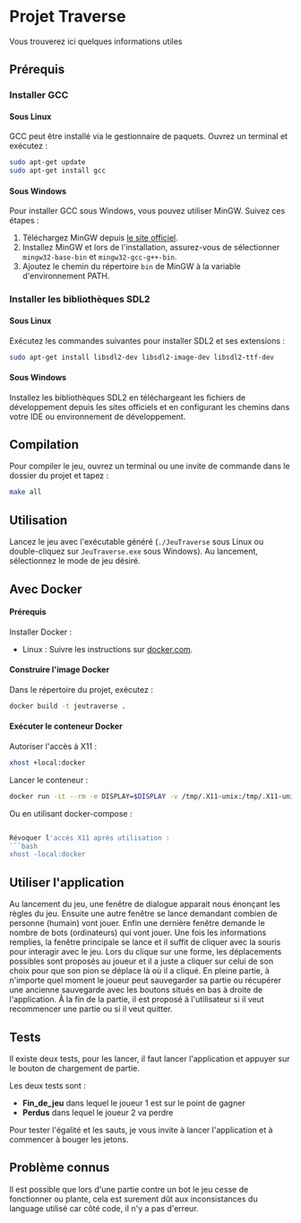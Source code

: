 # Projet Traverse

Vous trouverez ici quelques informations utiles

## Prérequis

### Installer GCC

#### Sous Linux
GCC peut être installé via le gestionnaire de paquets. Ouvrez un terminal et exécutez :
```bash
sudo apt-get update
sudo apt-get install gcc
```

#### Sous Windows
Pour installer GCC sous Windows, vous pouvez utiliser MinGW. Suivez ces étapes :
1. Téléchargez MinGW depuis [le site officiel](http://mingw.org/).
2. Installez MinGW et lors de l'installation, assurez-vous de sélectionner `mingw32-base-bin` et `mingw32-gcc-g++-bin`.
3. Ajoutez le chemin du répertoire `bin` de MinGW à la variable d'environnement PATH.

### Installer les bibliothèques SDL2

#### Sous Linux
Exécutez les commandes suivantes pour installer SDL2 et ses extensions :
```bash
sudo apt-get install libsdl2-dev libsdl2-image-dev libsdl2-ttf-dev
```

#### Sous Windows
Installez les bibliothèques SDL2 en téléchargeant les fichiers de développement depuis les sites officiels et en configurant les chemins dans votre IDE ou environnement de développement.

## Compilation

Pour compiler le jeu, ouvrez un terminal ou une invite de commande dans le dossier du projet et tapez :
```bash
make all
```

## Utilisation

Lancez le jeu avec l'exécutable généré (`./JeuTraverse` sous Linux ou double-cliquez sur `JeuTraverse.exe` sous Windows). Au lancement, sélectionnez le mode de jeu désiré.



## Avec Docker

#### Prérequis

Installer Docker :
- Linux : Suivre les instructions sur [docker.com](https://docs.docker.com/engine/install/).

#### Construire l'image Docker

Dans le répertoire du projet, exécutez :
```bash
docker build -t jeutraverse .
```

#### Exécuter le conteneur Docker

Autoriser l'accès à X11 :
```bash
xhost +local:docker
```

Lancer le conteneur :
```bash
docker run -it --rm -e DISPLAY=$DISPLAY -v /tmp/.X11-unix:/tmp/.X11-unix -v saves:/usr/src/traverse/saves --device /dev/dri:/dev/dri jeutraverse
```
Ou en utilisant docker-compose :
```bash

Révoquer l'accès X11 après utilisation :
```bash
xhost -local:docker
```

## Utiliser l'application
Au lancement du jeu, une fenêtre de dialogue apparait nous énonçant les règles du jeu.
Ensuite une autre fenêtre se lance demandant combien de personne (humain) vont jouer.
Enfin une dernière fenêtre demande le nombre de bots (ordinateurs) qui vont jouer.
Une fois les informations remplies, la fenêtre principale se lance et il suffit de cliquer avec la souris pour interagir avec le jeu.
Lors du clique sur une forme, les déplacements possibles sont proposés au joueur et il a juste a cliquer sur celui de son choix pour que son pion se déplace là où il a cliqué.
En pleine partie, à n'importe quel moment le joueur peut sauvegarder sa partie ou récupérer une ancienne sauvegarde avec les boutons situés en bas à droite de l'application.
Â la fin de la partie, il est proposé à l'utilisateur si il veut recommencer une partie ou si il veut quitter.

## Tests
Il existe deux tests, pour les lancer, il faut lancer l'application et appuyer sur le bouton de chargement de partie.

Les deux tests sont :

  - **Fin_de_jeu** dans lequel le joueur 1 est sur le point de gagner
  - **Perdus** dans lequel le joueur 2 va perdre

Pour tester l'égalité et les sauts, je vous invite à lancer l'application et à commencer à bouger les jetons.


## Problème connus
Il est possible que lors d'une partie contre un bot le jeu cesse de fonctionner ou plante, cela est surement dût aux inconsistances du language utilisé car côté code, il n'y a pas d'erreur.

